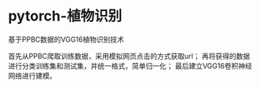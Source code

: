 # pytorch-植物识别
基于PPBC数据的VGG16植物识别技术

首先从PPBC爬取训练数据，采用模拟网页点击的方式获取url；
再将获得的数据进行分类训练集和测试集，并统一格式，简单归一化；
最后建立VGG16卷积神经网络进行建模。

